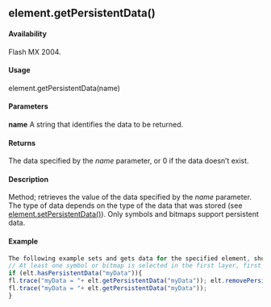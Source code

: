 ## element.getPersistentData()

#### Availability

Flash MX 2004.

#### Usage

element.getPersistentData(name)

#### Parameters

**name** A string that identifies the data to be returned.

#### Returns

The data specified by the *name* parameter, or 0 if the data doesn’t exist.

#### Description

Method; retrieves the value of the data specified by the *name* parameter. The type of data depends on the type of the data that was stored (see [element.setPersistentData()](#_bookmark398)). Only symbols and bitmaps support persistent data.

#### Example

```javascript
The following example sets and gets data for the specified element, shows its value in the Output panel, and then removes the data:
// At least one symbol or bitmap is selected in the first layer, first frame. var elt = fl.getDocumentDOM().getTimeline().layers\[0\].frames\[0\].elements\[0\]; elt.setPersistentData("myData","integer", 12);
if (elt.hasPersistentData("myData")){
fl.trace("myData = "+ elt.getPersistentData("myData")); elt.removePersistentData( "myData" );
fl.trace("myData = "+ elt.getPersistentData("myData"));
}

```